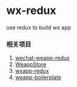 # wx-redux
use redux to build wx app

### 相关项目

1. [wechat-weapp-redux](https://github.com/charleyw/wechat-weapp-redux)
2. [WeappStore](https://github.com/paraself/WeappStore)
3. [wxapp-redux](https://github.com/rabbitlive/wxapp-redux)
4. [weapp-boilerplate](https://github.com/zce/weapp-boilerplate)
